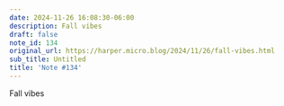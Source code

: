 ```yaml
---
date: 2024-11-26 16:08:30-06:00
description: Fall vibes
draft: false
note_id: 134
original_url: https://harper.micro.blog/2024/11/26/fall-vibes.html
sub_title: Untitled
title: 'Note #134'
---
```


Fall vibes